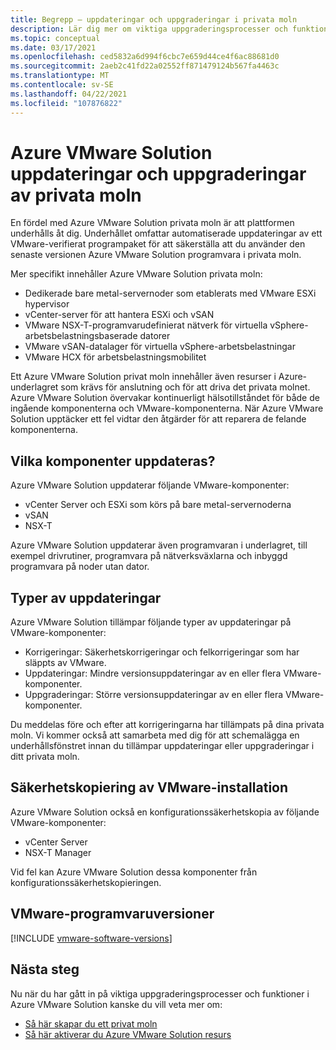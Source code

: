 ```yaml
---
title: Begrepp – uppdateringar och uppgraderingar i privata moln
description: Lär dig mer om viktiga uppgraderingsprocesser och funktioner i Azure VMware Solution.
ms.topic: conceptual
ms.date: 03/17/2021
ms.openlocfilehash: ced5832a6d994f6cbc7e659d44ce4f6ac88681d0
ms.sourcegitcommit: 2aeb2c41fd22a02552ff871479124b567fa4463c
ms.translationtype: MT
ms.contentlocale: sv-SE
ms.lasthandoff: 04/22/2021
ms.locfileid: "107876822"
---
```

# <a name="azure-vmware-solution-private-cloud-updates-and-upgrades"></a>Azure VMware Solution uppdateringar och uppgraderingar av privata moln

En fördel med Azure VMware Solution privata moln är att plattformen underhålls åt dig. Underhållet omfattar automatiserade uppdateringar av ett VMware-verifierat programpaket för att säkerställa att du använder den senaste versionen Azure VMware Solution programvara i privata moln.

Mer specifikt innehåller Azure VMware Solution privata moln:

- Dedikerade bare metal-servernoder som etablerats med VMware ESXi hypervisor 
- vCenter-server för att hantera ESXi och vSAN 
- VMware NSX-T-programvarudefinierat nätverk för virtuella vSphere-arbetsbelastningsbaserade datorer  
- VMware vSAN-datalager för virtuella vSphere-arbetsbelastningar  
- VMware HCX för arbetsbelastningsmobilitet  

Ett Azure VMware Solution privat moln innehåller även resurser i Azure-underlagret som krävs för anslutning och för att driva det privata molnet. Azure VMware Solution övervakar kontinuerligt hälsotillståndet för både de ingående komponenterna och VMware-komponenterna. När Azure VMware Solution upptäcker ett fel vidtar den åtgärder för att reparera de felande komponenterna. 

## <a name="what-components-get-updated"></a>Vilka komponenter uppdateras?   

Azure VMware Solution uppdaterar följande VMware-komponenter: 

- vCenter Server och ESXi som körs på bare metal-servernoderna 
- vSAN 
- NSX-T 

Azure VMware Solution uppdaterar även programvaran i underlagret, till exempel drivrutiner, programvara på nätverksväxlarna och inbyggd programvara på noder utan dator. 

## <a name="types-of-updates"></a>Typer av uppdateringar

Azure VMware Solution tillämpar följande typer av uppdateringar på VMware-komponenter:

- Korrigeringar: Säkerhetskorrigeringar och felkorrigeringar som har släppts av VMware. 
- Uppdateringar: Mindre versionsuppdateringar av en eller flera VMware-komponenter. 
- Uppgraderingar: Större versionsuppdateringar av en eller flera VMware-komponenter.

Du meddelas före och efter att korrigeringarna har tillämpats på dina privata moln. Vi kommer också att samarbeta med dig för att schemalägga en underhållsfönstret innan du tillämpar uppdateringar eller uppgraderingar i ditt privata moln. 

## <a name="vmware-appliance-backup"></a>Säkerhetskopiering av VMware-installation 

Azure VMware Solution också en konfigurationssäkerhetskopia av följande VMware-komponenter:

- vCenter Server 
- NSX-T Manager 

Vid fel kan Azure VMware Solution dessa komponenter från konfigurationssäkerhetskopieringen. 

## <a name="vmware-software-versions"></a>VMware-programvaruversioner
[!INCLUDE [vmware-software-versions](includes/vmware-software-versions.md)]


## <a name="next-steps"></a>Nästa steg

Nu när du har gått in på viktiga uppgraderingsprocesser och funktioner i Azure VMware Solution kanske du vill veta mer om:

- [Så här skapar du ett privat moln](tutorial-create-private-cloud.md)
- [Så här aktiverar du Azure VMware Solution resurs](enable-azure-vmware-solution.md)

<!-- LINKS - external -->

<!-- LINKS - internal -->
